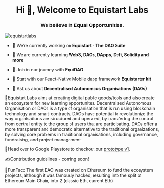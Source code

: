 <h1 align="center">Hi 👋, Welcome to Equistart Labs</h1>
<h3 align="center">We believe in Equal Opportunities.</h3>

<p align="left"> <img src="https://komarev.com/ghpvc/?username=equistartlabs&label=Profile%20views&color=0e75b6&style=flat" alt="equistartlabs" /> </p>

- 🔭 We're currently working on **Equistart - The DAO Suite**

- 🌱 We are currently learning **Web3, DAOs, DApps, Defi, Solidity and more**

- 👯 Join in our journey with **EquiDAO**

- 🤝 Start with our React-Native Mobile dapp framework **Equistarter kit**

- 💬 Ask us about **Decentralised Autonomous Organisations (DAOs)**


🧪Equistart Labs aims at creating digital public goods/tools and also create an ecosystem for new learning opportunites. 
Decentralised Autonomous Organisation or DAOs is a type of organisation that is run using blockchain technology and smart-contracts.
DAOs have potential to revolutionize the way organisations are structured and operated, by transfering the control from central entity to the group of users that are participating.
DAOs offer a more transparent and democratic alternative to the traditional organizations, by solving core problems in traditional organisations, including governance, fundraising, and project management.



📱Head over to Google Playstore to checkout our [prototype v1](https://play.google.com/store/apps/details?id=com.app.equistart). 


✍️Contribution guidelines - coming soon!

🥳FunFact: The first DAO was created on Ethereum to fund the ecosystem projects, although it was famously hacked, resulting into the split of Ethereum Main Chain, into 2 (classic Eth, current Eth)




